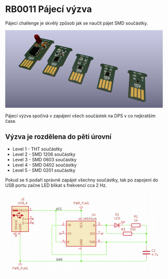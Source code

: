 # RB0011 Pájecí výzva

Pájecí challenge je skvělý způsob jak se naučit pájet SMD součástky.

<div align="center">
    <img src="./docs/media/solderingChallenge.png">
</div>

Pájecí výzva spočívá v zapájení všech součástek na DPS v co nejkratším čase.

## Výzva je rozdělena do pěti úrovní
- Level 1 - THT součástky
- Level 2 - SMD 1206 součástky
- Level 3 - SMD 0603 součástky
- Level 4 - SMD 0402 součástky
- Level 5 - SMD 0201 součástky


Pokud se ti podaří správně zapájet všechny součástky, tak po zapojení do USB portu začne LED blikat s frekvencí cca 2 Hz.

<div align="center">
    <img src="./docs/media/schema.png">
</div>
